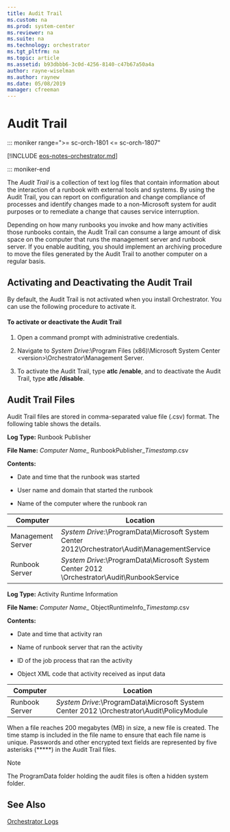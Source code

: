 ```yaml
---
title: Audit Trail
ms.custom: na
ms.prod: system-center
ms.reviewer: na
ms.suite: na
ms.technology: orchestrator
ms.tgt_pltfrm: na
ms.topic: article
ms.assetid: b93dbbb6-3c0d-4256-8140-c47b67a50a4a
author: rayne-wiselman
ms.author: raynew
ms.date: 05/08/2019
manager: cfreeman
---
```

# Audit Trail

::: moniker range=">= sc-orch-1801 <= sc-orch-1807"

[!INCLUDE [eos-notes-orchestrator.md](../includes/eos-notes-orchestrator.md)]

::: moniker-end

The *Audit Trail* is a collection of text log files that contain information about the interaction of a runbook with external tools and systems. By using the Audit Trail, you can report on configuration and change compliance of processes and identify changes made to a non\-Microsoft system for audit purposes or to remediate a change that causes service interruption.  

Depending on how many runbooks you invoke and how many activities those runbooks contain, the Audit Trail can consume a large amount of disk space on the computer that runs the management server and runbook server. If you enable auditing, you should implement an archiving procedure to move the files generated by the Audit Trail to another computer on a regular basis.  

## Activating and Deactivating the Audit Trail  
By default, the Audit Trail is not activated when you install Orchestrator. You can use the following procedure to activate it.  

#### To activate or deactivate the Audit Trail  

1.  Open a command prompt with administrative credentials.  

2.  Navigate to *System Drive*:\\Program Files \(x86\)\\Microsoft System Center \<version\>\\Orchestrator\\Management Server.  

3.  To activate the Audit Trail, type **atlc \/enable**, and to deactivate the Audit Trail, type **atlc \/disable**.  

## Audit Trail Files  
Audit Trail files are stored in comma\-separated value file \(.csv\) format. The following table shows the details.  

**Log Type:**  Runbook Publisher  

**File Name:** *Computer Name*\_ RunbookPublisher\_*Timestamp*.csv  

**Contents:**  

-   Date and time that the runbook was started  

-   User name and domain that started the runbook  

-   Name of the computer where the runbook ran  

|Computer|Location|  
|------------|------------|  
|Management Server|*System Drive*:\\ProgramData\\Microsoft System Center 2012\\Orchestrator\\Audit\\ManagementService|  
|Runbook Server|*System Drive*:\\ProgramData\\Microsoft System Center 2012 \\Orchestrator\\Audit\\RunbookService|  

**Log Type:**  Activity Runtime Information  

**File Name:** *Computer Name*\_ ObjectRuntimeInfo\_*Timestamp*.csv  

**Contents:**  

-   Date and time that activity ran  

-   Name of runbook server that ran the activity  

-   ID of the job process that ran the activity  

-   Object XML code that activity received as input data  

|Computer|Location|  
|------------|------------|  
|Runbook Server|*System Drive*:\\ProgramData\\Microsoft System Center 2012 \\Orchestrator\\Audit\\PolicyModule|  

When a file reaches 200 megabytes \(MB\) in size, a new file is created. The time stamp is included in the file name to ensure that each file name is unique. Passwords and other encrypted text fields are represented by five asterisks \(\*\*\*\*\*\) in the Audit Trail files.  

> [!NOTE]  
> The ProgramData folder holding the audit files is often a hidden system folder.  

## See Also  
[Orchestrator Logs](~/orchestrator/orchestrator-logs.md)  
